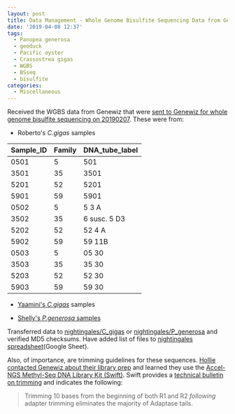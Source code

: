 ```yaml
---
layout: post
title: Data Management - Whole Genome Bisulfite Sequencing Data from Genewiz Received
date: '2019-04-08 12:37'
tags:
  - Panopea generosa
  - geoduck
  - Pacific oyster
  - Crassostrea gigas
  - WGBS
  - BSseq
  - bisulfite
categories:
  - Miscellaneous
---
```


Received the WGBS data from Genewiz that were [sent to Genewiz for whole genome bisulfite sequencing on 20190207](https://robertslab.github.io/sams-notebook/2019/02/07/Samples-Submitted-Robertos-C.gigas-DNA-for-Whole-Genome-Bisulfite-Sequencing-Genewiz.html). These were from:

- Roberto's _C.gigas_ samples

| Sample_ID | Family | DNA_tube_label |
|-----------|--------|----------------|
| 0501      | 5      | 501            |
| 3501      | 35     | 3501           |
| 5201      | 52     | 5201           |
| 5901      | 59     | 5901           |
| 0502      | 5      | 5 3 A          |
| 3502      | 35     | 6 susc. 5 D3   |
| 5202      | 52     | 52 4 A         |
| 5902      | 59     | 59 11B         |
| 0503      | 5      | 05 30          |
| 3503      | 35     | 35 30          |
| 5203      | 52     | 52 30          |
| 5903      | 59     | 59 30          |

- [Yaamini's _C.gigas_](https://yaaminiv.github.io/WGBS-Samples/) samples

- [Shelly's _P.generosa_ samples](https://shellytrigg.github.io/38th-post/)

Transferred data to [nightingales/C_gigas](http://owl.fish.washington.edu/nightingales/C_gigas/) or [nightingales/P_generosa](http://owl.fish.washington.edu/nightingales/P_generosa/) and verified MD5 checksums. Have added list of files to [nightingales spreadsheet](https://docs.google.com/spreadsheets/d/1_XqIOPVHSBVGscnjzDSWUeRL7HUHXfaHxVzec-I-8Xk/edit#gid=0)(Google Sheet).

Also, of importance, are trimming guidelines for these sequences. [Hollie contacted Genewiz about their library prep](https://genefish.slack.com/archives/CD9M5LSFK/p1552084666004400) and learned they use the [Accel-NGS Methyl-Seq DNA Library Kit (Swift)](https://swiftbiosci.com/products/accel-ngs-methyl-seq-dna-library-kit/accel-ngs-methyl-seq-dna-library-kit/). Swift provides a [technical bulletin on trimming](https://swiftbiosci.com/wp-content/uploads/2016/09/16-0853-Tail-Trim-TN.pdf) and indicates the following:

> Trimming 10 bases from the beginning of both R1 and R2 _following_ adapter trimming eliminates the majority of Adaptase tails.
